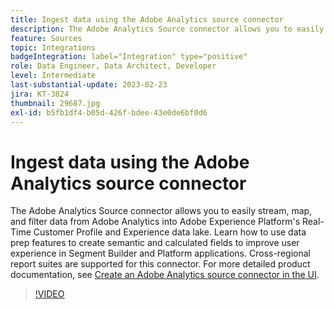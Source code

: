 ```yaml
---
title: Ingest data using the Adobe Analytics source connector
description: The Adobe Analytics Source connector allows you to easily stream, map, and filter data from Adobe Analytics into Adobe Experience Platform's Real-Time Customer Profile and Experience data lake.
feature: Sources
topic: Integrations
badgeIntegration: label="Integration" type="positive"
role: Data Engineer, Data Architect, Developer
level: Intermediate
last-substantial-update: 2023-02-23
jira: KT-3824
thumbnail: 29687.jpg
exl-id: b5fb1df4-b05d-426f-bdee-43e0de6bf0d6
---
```

# Ingest data using the Adobe Analytics source connector

The Adobe Analytics Source connector allows you to easily stream, map, and filter data from Adobe Analytics into Adobe Experience Platform's Real-Time Customer Profile and Experience data lake. Learn how to use data prep features to create semantic and calculated fields to improve user experience in Segment Builder and Platform applications. Cross-regional report suites are supported for this connector. For more detailed product documentation, see [Create an Adobe Analytics source connector in the UI](https://experienceleague.adobe.com/docs/experience-platform/sources/ui-tutorials/create/adobe-applications/analytics.html).

>[!VIDEO](https://video.tv.adobe.com/v/29687?learn=on&enablevpops)
